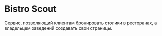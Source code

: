 # Bistro Scout
Сервис, позволяющий клиентам бронировать столики в ресторанах, а владельцем заведений создавать свои страницы. 
